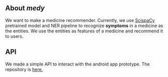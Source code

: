 ## About *medy*

We want to make a medicine recommender. Currently, we use [ScispaCy](https://allenai.github.io/scispacy/) pretrained model and NER pipeline to recognize **symptoms** in a medicine as the entities. We use the entities as features of a medicine and recommend it to users. 

## API 

We made a simple API to interact with the android app prototype. The repository is [here.](https://github.com/cahyaasrini/medy-api)
